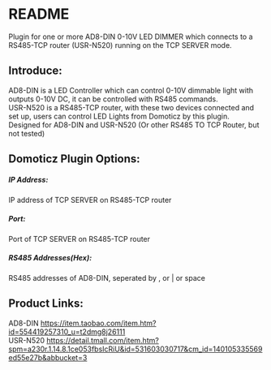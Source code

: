 
README
===========================
Plugin for one or more AD8-DIN 0-10V LED DIMMER which connects to a RS485-TCP router (USR-N520) running on the TCP SERVER mode.<br>


Introduce:
--------
AD8-DIN is a LED Controller which can control 0-10V dimmable light with outputs 0-10V DC, it can be controlled with RS485 commands.<br>
USR-N520 is a RS485-TCP router, with these two devices connected and set up, users can control LED Lights from Domoticz by this plugin.<br>
Designed for AD8-DIN and USR-N520 (Or other RS485 TO TCP Router, but not tested)<br>


Domoticz Plugin Options:
--------
##### IP Address:<br> 
IP address of TCP SERVER on RS485-TCP router<br>
##### Port: <br>
Port of TCP SERVER on RS485-TCP router<br>
##### RS485 Addresses(Hex): <br>
RS485 addresses of AD8-DIN, seperated by , or | or space<br>


Product Links:
--------
AD8-DIN https://item.taobao.com/item.htm?id=554419257310_u=t2dmg8j26111<br>
USR-N520 https://detail.tmall.com/item.htm?spm=a230r.1.14.8.1ce053fbsIcRiU&id=531603030717&cm_id=140105335569ed55e27b&abbucket=3<br>

